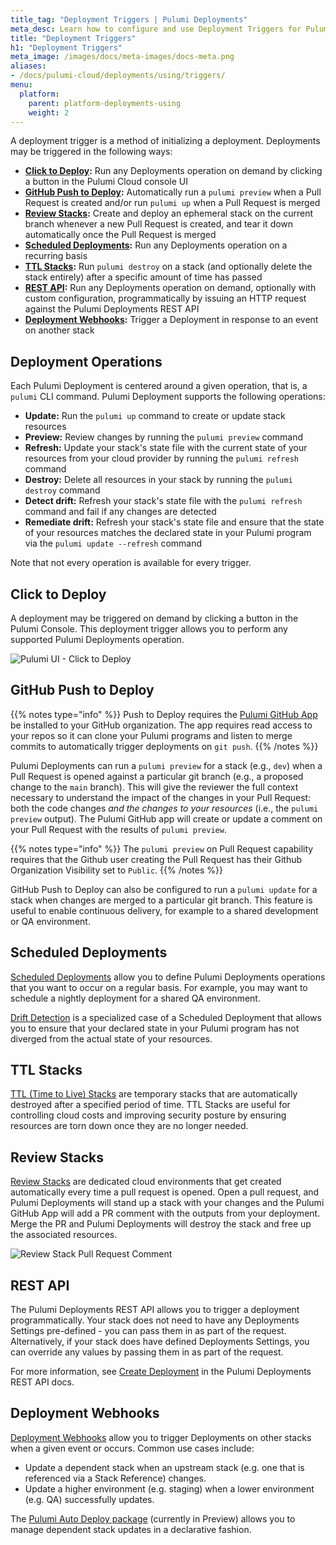 ```yaml
---
title_tag: "Deployment Triggers | Pulumi Deployments"
meta_desc: Learn how to configure and use Deployment Triggers for Pulumi Deployments
title: "Deployment Triggers"
h1: "Deployment Triggers"
meta_image: /images/docs/meta-images/docs-meta.png
aliases:
- /docs/pulumi-cloud/deployments/using/triggers/
menu:
  platform:
    parent: platform-deployments-using
    weight: 2
---
```


A deployment trigger is a method of initializing a deployment. Deployments may be triggered in the following ways:

- **[Click to Deploy](#click-to-deploy):** Run any Deployments operation on demand by clicking a button in the Pulumi Cloud console UI
- **[GitHub Push to Deploy](#github-push-to-deploy):** Automatically run a `pulumi preview` when a Pull Request is created and/or run `pulumi up` when a Pull Request is merged
- **[Review Stacks](#review-stacks):** Create and deploy an ephemeral stack on the current branch whenever a new Pull Request is created, and tear it down automatically once the Pull Request is merged
- **[Scheduled Deployments](#scheduled-deployments):** Run any Deployments operation on a recurring basis
- **[TTL Stacks](#ttl-stacks):** Run `pulumi destroy` on a stack (and optionally delete the stack entirely) after a specific amount of time has passed
- **[REST API](#rest-api):** Run any Deployments operation on demand, optionally with custom configuration, programmatically by issuing an HTTP request against the Pulumi Deployments REST API
- **[Deployment Webhooks](#deployment-webhooks):** Trigger a Deployment in response to an event on another stack

## Deployment Operations

Each Pulumi Deployment is centered around a given operation, that is, a `pulumi` CLI command. Pulumi Deployment supports the following operations:

- **Update:** Run the `pulumi up` command to create or update stack resources
- **Preview:** Review changes by running the `pulumi preview` command
- **Refresh:** Update your stack's state file with the current state of your resources from your cloud provider by running the `pulumi refresh` command
- **Destroy:** Delete all resources in your stack by running the `pulumi destroy` command
- **Detect drift:** Refresh your stack's state file with the `pulumi refresh` command and fail if any changes are detected
- **Remediate drift:** Refresh your stack's state file and ensure that the state of your resources matches the declared state in your Pulumi program via the `pulumi update --refresh` command

Note that not every operation is available for every trigger.

## Click to Deploy

A deployment may be triggered on demand by clicking a button in the Pulumi Console. This deployment trigger allows you to perform any supported Pulumi Deployments operation.

![Pulumi UI - Click to Deploy](../../ui-deploy-button.png)

## GitHub Push to Deploy

{{% notes type="info" %}}
Push to Deploy requires the [Pulumi GitHub App](/docs/iac/using-pulumi/continuous-delivery/github-app/#installation-and-configuration) be installed to your GitHub organization. The app requires read access to your repos so it can clone your Pulumi programs and listen to merge commits to automatically trigger deployments on `git push`.
{{% /notes %}}

Pulumi Deployments can run a `pulumi preview` for a stack (e.g., `dev`) when a Pull Request is opened against a particular git branch (e.g., a proposed change to the `main` branch). This will give the reviewer the full context necessary to understand the impact of the changes in your Pull Request: both the code changes _and the changes to your resources_ (i.e., the `pulumi preview` output). The Pulumi GitHub app will create or update a comment on your Pull Request with the results of `pulumi preview`.

{{% notes type="info" %}}
The `pulumi preview` on Pull Request capability requires that the Github user creating the Pull Request has their Github Organization Visibility set to `Public`.
{{% /notes %}}

GitHub Push to Deploy can also be configured to run a `pulumi update` for a stack when changes are merged to a particular git branch. This feature is useful to enable continuous delivery, for example to a shared development or QA environment.

## Scheduled Deployments

[Scheduled Deployments](/docs/platform/deployments/schedules) allow you to define Pulumi Deployments operations that you want to occur on a regular basis. For example, you may want to schedule a nightly deployment for a shared QA environment.

[Drift Detection](/docs/platform/deployments/drift) is a specialized case of a Scheduled Deployment that allows you to ensure that your declared state in your Pulumi program has not diverged from the actual state of your resources.

## TTL Stacks

[TTL (Time to Live) Stacks](/docs/platform/deployments/ttl) are temporary stacks that are automatically destroyed after a specified period of time. TTL Stacks are useful for controlling cloud costs and improving security posture by ensuring resources are torn down once they are no longer needed.

## Review Stacks

[Review Stacks](/docs/platform/deployments/review-stacks) are dedicated cloud environments that get created automatically every time a pull request is opened. Open a pull request, and Pulumi Deployments will stand up a stack with your changes and the Pulumi GitHub App will add a PR comment with the outputs from your deployment. Merge the PR and Pulumi Deployments will destroy the stack and free up the associated resources.

![Review Stack Pull Request Comment](../../comment.png)

## REST API

The Pulumi Deployments REST API allows you to trigger a deployment programmatically. Your stack does not need to have any Deployments Settings pre-defined - you can pass them in as part of the request. Alternatively, if your stack does have defined Deployments Settings, you can override any values by passing them in as part of the request.

For more information, see [Create Deployment](/docs/pulumi-cloud/reference/deployments/#create-deployment) in the Pulumi Deployments REST API docs.

## Deployment Webhooks

[Deployment Webhooks](/docs/platform/webhooks/#deployment-webhooks) allow you to trigger Deployments on other stacks when a given event or occurs. Common use cases include:

- Update a dependent stack when an upstream stack (e.g. one that is referenced via a Stack Reference) changes.
- Update a higher environment (e.g. staging) when a lower environment (e.g. QA) successfully updates.

The [Pulumi Auto Deploy package](/registry/packages/auto-deploy) (currently in Preview) allows you to manage dependent stack updates in a declarative fashion.
